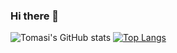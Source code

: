 ### Hi there 👋

<!--
**remotomasi/remotomasi** is a ✨ _special_ ✨ repository because its `README.md` (this file) appears on your GitHub profile.

Here are some ideas to get you started:

- 🔭 I’m currently working on ...
- 🌱 I’m currently learning ...
- 👯 I’m looking to collaborate on ...
- 🤔 I’m looking for help with ...
- 💬 Ask me about ...
- 📫 How to reach me: ...
- 😄 Pronouns: ...
- ⚡ Fun fact: ...
-->



![Tomasi's GitHub stats](https://github-readme-stats.vercel.app/api?username=remotomasi&show_icons=true&theme=blueberry)
[![Top Langs](https://github-readme-stats.vercel.app/api/top-langs/?username=remotomasi&layout=compact)](https://github.com/remotomasi/github-readme-stats&theme=blueberry)






